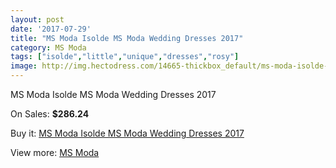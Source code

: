 ```yaml
---
layout: post
date: '2017-07-29'
title: "MS Moda Isolde MS Moda Wedding Dresses 2017"
category: MS Moda
tags: ["isolde","little","unique","dresses","rosy"]
image: http://img.hectodress.com/14665-thickbox_default/ms-moda-isolde-ms-moda-wedding-dresses-2013.jpg
---
```

MS Moda Isolde MS Moda Wedding Dresses 2017

On Sales: **$286.24**
<a href="https://www.hectodress.com/ms-moda/7071-ms-moda-isolde-ms-moda-wedding-dresses-2013.html"><amp-img layout="responsive" width="600" height="600" src="//img.hectodress.com/14665-thickbox_default/ms-moda-isolde-ms-moda-wedding-dresses-2013.jpg" alt="MS Moda Isolde MS Moda Wedding Dresses 2017 0" /></a>

Buy it: [MS Moda Isolde MS Moda Wedding Dresses 2017](https://www.hectodress.com/ms-moda/7071-ms-moda-isolde-ms-moda-wedding-dresses-2013.html "MS Moda Isolde MS Moda Wedding Dresses 2017")

View more: [MS Moda](https://www.hectodress.com/121-ms-moda "MS Moda")